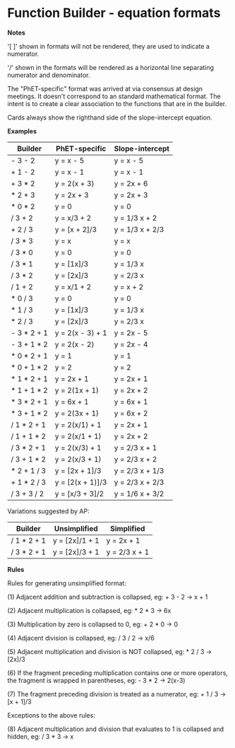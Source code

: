 Function Builder - equation formats
=============

**Notes**

'[ ]' shown in formats will not be rendered, they are used to indicate a numerator.

'/' shown in the formats will be rendered as a horizontal line separating numerator and denominator.

The "PhET-specific" format was arrived at via consensus at design meetings. It doesn't correspond to an standard mathematical format. The intent is to create a clear association to the functions that are in the builder.

Cards always show the righthand side of the slope-intercept equation.

**Examples**

| Builder | PhET-specific | Slope-intercept |
| ------------- | ------------- | ------------- |
- 3 - 2	| y = x - 5 | y = x - 5 |
+ 1 - 2	| y = x - 1	| y = x - 1 |
+ 3 * 2	| y = 2(x + 3) | y = 2x + 6 |
* 2 + 3	| y = 2x + 3|  y = 2x + 3 |
* 0 * 2	| y = 0|  y = 0 |
/ 3 + 2 | y = x/3 + 2| y = 1/3 x + 2 |
+ 2 / 3 | y = [x + 2]/3 | y = 1/3 x + 2/3 |
/ 3 * 3 | y = x | y = x |
/ 3 * 0 | y = 0 | y = 0 |
/ 3 * 1 | y = [1x]/3 | y = 1/3 x |
/ 3 * 2 | y = [2x]/3 | y = 2/3 x |
/ 1 + 2 | y = x/1 + 2 | y = x + 2 |
* 0 / 3 | y = 0 | y = 0 |
* 1 / 3 | y = [1x]/3 | y = 1/3 x |
* 2 / 3 | y = [2x]/3 | y = 2/3 x |
- 3 * 2 + 1 | y = 2(x - 3) + 1 | y = 2x - 5 |
- 3 + 1 * 2 | y = 2(x - 2) | y = 2x - 4 |
* 0 * 2 + 1 | y = 1 | y = 1 |
* 0 + 1 * 2 | y = 2 | y = 2 |
* 1 * 2 + 1 | y = 2x + 1 | y = 2x + 1 |
* 1 + 1 * 2 | y = 2(1x + 1) | y = 2x + 2 |
* 3 * 2 + 1 | y = 6x + 1 | y = 6x + 1 |
* 3 + 1 * 2 | y = 2(3x + 1) | y = 6x + 2 |
/ 1 * 2 + 1 |  y = 2(x/1) + 1 | y = 2x + 1 |
/ 1 + 1 * 2 | y = 2(x/1 + 1) | y = 2x + 2 |
/ 3 * 2 + 1 | y = 2(x/3) + 1 | y = 2/3 x + 1 |
/ 3 + 1 * 2 | y = 2(x/3 + 1) | y = 2/3 x + 2 |
* 2 + 1 / 3 | y = [2x + 1]/3 | y = 2/3 x + 1/3 |
+ 1 * 2 / 3 | y = [2(x + 1)]/3 | y = 2/3 x + 2/3 |
/ 3 + 3 / 2 | y = [x/3 + 3]/2 | y = 1/6 x + 3/2 |

Variations suggested by AP:

| Builder  | Unsimplified | Simplified |
| ------------- | ------------- | ------------- |
/ 1 * 2 + 1 | y = [2x]/1 + 1 | y = 2x + 1 |
/ 3 * 2 + 1 | y = [2x]/3 + 1 | y = 2/3 x + 1 |

**Rules**

Rules for generating unsimplified format:

(1) Adjacent addition and subtraction is collapsed, eg: + 3 - 2 → x + 1

(2) Adjacent multiplication is collapsed, eg: * 2 * 3 → 6x

(3) Multiplication by zero is collapsed to 0, eg: + 2 * 0 → 0

(4) Adjacent division is collapsed, eg: / 3 / 2 → x/6

(5) Adjacent multiplication and division is NOT collapsed, eg: * 2 / 3 → [2x]/3

(6) If the fragment preceding multiplication contains one or more operators, the fragment is wrapped in parentheses, eg: - 3 * 2 → 2(x-3)

(7) The fragment preceding division is treated as a numerator, eg: + 1 / 3 → [x + 1]/3

Exceptions to the above rules:

(8) Adjacent multiplication and division that evaluates to 1 is collapsed and hidden, eg: / 3 * 3 → x
